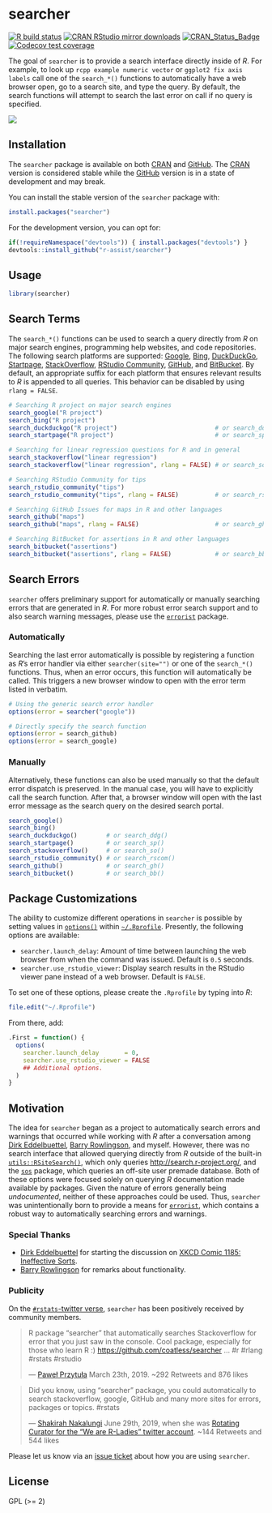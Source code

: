 
<!-- README.md is generated from README.Rmd. Please edit that file -->

# searcher

<!-- badges: start -->

[![R build
status](https://github.com/r-assist/searcher/workflows/R-CMD-check/badge.svg)](https://github.com/r-assist/searcher/actions)
[![CRAN RStudio mirror
downloads](http://cranlogs.r-pkg.org/badges/searcher)](http://www.r-pkg.org/pkg/searcher)
[![CRAN\_Status\_Badge](http://www.r-pkg.org/badges/version/searcher)](https://cran.r-project.org/package=searcher)
[![Codecov test
coverage](https://codecov.io/gh/r-assist/searcher/branch/master/graph/badge.svg)](https://codecov.io/gh/r-assist/searcher?branch=master)
<!-- badges: end -->

The goal of `searcher` is to provide a search interface directly inside
of *R*. For example, to look up `rcpp example numeric vector` or
`ggplot2 fix axis labels` call one of the `search_*()` functions to
automatically have a web browser open, go to a search site, and type the
query. By default, the search functions will attempt to search the last
error on call if no query is specified.

![](https://i.imgur.com/Zq2rg6G.gif)

## Installation

The `searcher` package is available on both
[CRAN](https://CRAN.R-project.org/package=searcher) and
[GitHub](https://github.com/r-assist/searcher). The
[CRAN](https://CRAN.R-project.org/package=searcher) version is
considered stable while the
[GitHub](https://github.com/r-assist/searcher) version is in a state of
development and may break.

You can install the stable version of the `searcher` package with:

``` r
install.packages("searcher")
```

For the development version, you can opt for:

``` r
if(!requireNamespace("devtools")) { install.packages("devtools") }
devtools::install_github("r-assist/searcher")
```

## Usage

``` r
library(searcher)
```

## Search Terms

The `search_*()` functions can be used to search a query directly from
*R* on major search engines, programming help websites, and code
repositories. The following search platforms are supported:
[Google](https://google.com), [Bing](https://www.bing.com/),
[DuckDuckGo](https://duckduckgo.com/),
[Startpage](https://www.startpage.com/en/),
[StackOverflow](https://stackoverflow.com/search), [RStudio
Community](https://community.rstudio.com/search),
[GitHub](https://github.com/search), and
[BitBucket](https://bitbucket.com/search). By default, an appropriate
suffix for each platform that ensures relevant results to *R* is
appended to all queries. This behavior can be disabled by using `rlang =
FALSE`.

``` r
# Searching R project on major search engines
search_google("R project")
search_bing("R project")
search_duckduckgo("R project")                           # or search_ddg(...)
search_startpage("R project")                            # or search_sp(...)

# Searching for linear regression questions for R and in general
search_stackoverflow("linear regression")
search_stackoverflow("linear regression", rlang = FALSE) # or search_so(...)

# Searching RStudio Community for tips
search_rstudio_community("tips")
search_rstudio_community("tips", rlang = FALSE)          # or search_rscom(...)

# Searching GitHub Issues for maps in R and other languages
search_github("maps")
search_github("maps", rlang = FALSE)                     # or search_gh(...)

# Searching BitBucket for assertions in R and other languages
search_bitbucket("assertions")
search_bitbucket("assertions", rlang = FALSE)            # or search_bb(...)
```

## Search Errors

`searcher` offers preliminary support for automatically or manually
searching errors that are generated in *R*. For more robust error search
support and to also search warning messages, please use the
[`errorist`](https://github.com/r-assist/errorist) package.

### Automatically

Searching the last error automatically is possible by registering a
function as *R*’s error handler via either `searcher(site="")` or one of
the `search_*()` functions. Thus, when an error occurs, this function
will automatically be called. This triggers a new browser window to open
with the error term listed in verbatim.

``` r
# Using the generic search error handler
options(error = searcher("google"))

# Directly specify the search function
options(error = search_github)
options(error = search_google)
```

### Manually

Alternatively, these functions can also be used manually so that the
default error dispatch is preserved. In the manual case, you will have
to explicitly call the search function. After that, a browser window
will open with the last error message as the search query on the desired
search portal.

``` r
search_google()
search_bing()
search_duckduckgo()        # or search_ddg()
search_startpage()         # or search_sp()
search_stackoverflow()     # or search_so()
search_rstudio_community() # or search_rscom()
search_github()            # or search_gh()
search_bitbucket()         # or search_bb()
```

## Package Customizations

The ability to customize different operations in `searcher` is possible
by setting values in
[`options()`](https://stat.ethz.ch/R-manual/R-patched/RHOME/library/base/html/options.html)
within
[`~/.Rprofile`](https://stat.ethz.ch/R-manual/R-patched/library/base/html/Startup.html).
Presently, the following options are available:

  - `searcher.launch_delay`: Amount of time between launching the web
    browser from when the command was issued. Default is `0.5` seconds.
  - `searcher.use_rstudio_viewer`: Display search results in the RStudio
    viewer pane instead of a web browser. Default is `FALSE`.

To set one of these options, please create the `.Rprofile` by typing
into *R*:

``` r
file.edit("~/.Rprofile")
```

From there, add:

``` r
.First = function() {
  options(
    searcher.launch_delay       = 0,
    searcher.use_rstudio_viewer = FALSE
    ## Additional options.
  )
}
```

## Motivation

The idea for `searcher` began as a project to automatically search
errors and warnings that occurred while working with *R* after a
conversation among [Dirk Eddelbuettel](http://dirk.eddelbuettel.com),
[Barry Rowlingson](http://barry.rowlingson.com), and myself. However,
there was no search interface that allowed querying directly from *R*
outside of the built-in
[`utils::RSiteSearch()`](https://stat.ethz.ch/R-manual/R-devel/library/utils/html/RSiteSearch.html),
which only queries <http://search.r-project.org/>, and the
[`sos`](https://cran.r-project.org/package=sos) package, which queries
an off-site user premade database. Both of these options were focused
solely on querying *R* documentation made available by packages. Given
the nature of errors generally being *undocumented*, neither of these
approaches could be used. Thus, `searcher` was unintentionally born to
provide a means for [`errorist`](https://github.com/r-assist/errorist),
which contains a robust way to automatically searching errors and
warnings.

### Special Thanks

  - [Dirk Eddelbuettel](http://dirk.eddelbuettel.com) for starting the
    discussion on [XKCD Comic 1185: Ineffective
    Sorts](https://xkcd.com/1185/).
  - [Barry Rowlingson](http://barry.rowlingson.com) for remarks about
    functionality.

### Publicity

On the [`#rstats`-twitter
verse](https://twitter.com/search?q=%23rstats), `searcher` has been
positively received by community members.

> R package “searcher” that automatically searches Stackoverflow for
> error that you just saw in the console. Cool package, especially for
> those who learn R :) <https://github.com/coatless/searcher> … \#r
> \#rlang \#rstats \#rstudio
> 
> — [Paweł
> Przytuła](https://twitter.com/pawel_appsilon/status/1109545516264841216)
> March 23th, 2019. \~292 Retweets and 876 likes

> Did you know, using “searcher” package, you could automatically to
> search stackoverflow, google, GitHub and many more sites for errors,
> packages or topics. \#rstats
> 
> — [Shakirah Nakalungi](https://twitter.com/cynthia_kyra) June 29th,
> 2019, when she was [Rotating Curator for the “We are R-Ladies” twitter
> account](https://twitter.com/WeAreRLadies/status/1144921174251581440).
> \~144 Retweets and 544 likes

Please let us know via an [issue
ticket](https://github.com/r-assist/searcher/issues/new) about how you
are using `searcher`.

## License

GPL (\>= 2)
